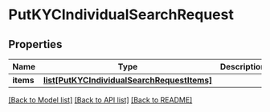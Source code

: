 # PutKYCIndividualSearchRequest

## Properties
Name | Type | Description | Notes
------------ | ------------- | ------------- | -------------
**items** | [**list[PutKYCIndividualSearchRequestItems]**](PutKYCIndividualSearchRequestItems.md) |  | [optional] 

[[Back to Model list]](../README.md#documentation-for-models) [[Back to API list]](../README.md#documentation-for-api-endpoints) [[Back to README]](../README.md)

